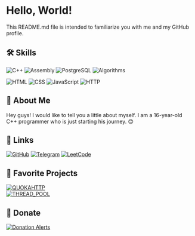 # Hello, World!

This README.md file is intended to familiarize you with me and my GitHub profile.

## 🛠 Skills

![C++](https://img.shields.io/badge/C%2B%2B-00599C?style=for-the-badge&logo=c%2B%2B&logoColor=white) ![Assembly](https://img.shields.io/badge/Assembly-525252?style=for-the-badge&logo=assemblyscript&logoColor=white) ![PostgreSQL](https://img.shields.io/badge/PostgreSQL-336791?style=for-the-badge&logo=postgresql&logoColor=white) ![Algorithms](https://img.shields.io/badge/Algorithms-ff69b4?style=for-the-badge)

![HTML](https://img.shields.io/badge/HTML-E34F26?style=for-the-badge&logo=html5&logoColor=white) ![CSS](https://img.shields.io/badge/CSS-1572B6?style=for-the-badge&logo=css3&logoColor=white)  ![JavaScript](https://img.shields.io/badge/JavaScript-F7DF1E?style=for-the-badge&logo=javascript&logoColor=black)  ![HTTP](https://img.shields.io/badge/HTTP-00599C?style=for-the-badge&logo=http&logoColor=white)


## 🚀 About Me

Hey guys! I would like to tell you a little about myself. I am a 16-year-old C++ programmer who is just starting his journey. 😊

## 🔗 Links

[![GitHub](https://img.shields.io/badge/GitHub-181717?style=for-the-badge&logo=github&logoColor=white)](https://github.com/alt-enterssx) [![Telegram](https://img.shields.io/badge/Telegram-2CA5E0?style=for-the-badge&logo=telegram&logoColor=white)](https://t.me/altenter_code) [![LeetCode](https://img.shields.io/badge/LeetCode-FFA116?style=for-the-badge&logo=leetcode&logoColor=white)](https://leetcode.com/u/altenter)

## 💼 Favorite Projects

[![QUOKAHTTP](https://img.shields.io/badge/QUOKAHTTP-8A2BE2?style=for-the-badge&logo=github&logoColor=white)](https://github.com/alt-enterssx/quoka_http)  
[![THREAD_POOL](https://img.shields.io/badge/THREAD_POOL-007ACC?style=for-the-badge&logo=github&logoColor=white)](https://github.com/alt-enterssx/thread_pool)

## 💸 Donate

[![Donation Alerts](https://img.shields.io/badge/Donation%20Alerts-FE5000?style=for-the-badge&logo=donationalerts&logoColor=white)](https://www.donationalerts.com/r/altenter)
